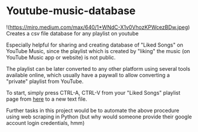 # Youtube-music-database

!(https://miro.medium.com/max/640/1*WNdC-X1v0VhozKPWcezBDw.jpeg)
Creates a csv file database for any playlist on youtube

Especially helpful for sharing and creating database of "Liked Songs" on YouTube Music, since the playlist which is created by "liking" the music (on YouTube Music app or website) is not public.

The playlist can be later converted to any other platform using several tools available online, which usually have a paywall to allow converting a "private" playlist from YouTube.

To start, simply press CTRL-A, CTRL-V from your "Liked Songs" playlist page from [here](https://music.youtube.com/playlist?list=LM) to a new text file.

Further tasks in this project would be to automate the above procedure using web scraping in Python (but why would someone provide their google account login credentials, hmm)
